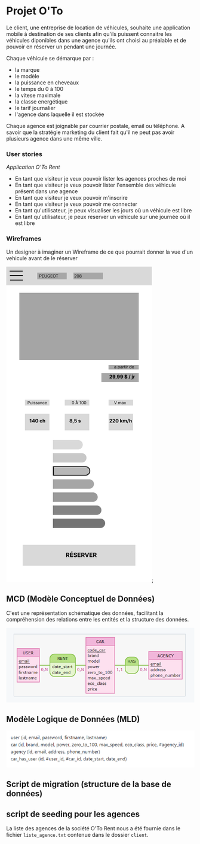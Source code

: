 # Projet O'To

Le client, une entreprise de location de véhicules, souhaite une application mobile à destination de ses clients afin qu'ils puissent connaitre les véhicules diponibles dans une agence qu'ils ont choisi au préalable et de pouvoir en réserver un pendant une journée.

Chaque véhicule se démarque par :

- la marque
- le modèle
- la puissance en cheveaux
- le temps du 0 à 100
- la vitese maximale
- la classe energétique
- le tarif journalier
- l'agence dans laquelle il est stockée


Chaque agence est joignable par courrier postale, email ou téléphone. A savoir que la stratégie marketing du client fait qu'il ne peut pas avoir plusieurs agence dans une même ville.

### User stories 

*Application O'To Rent*

- En tant que visiteur je veux pouvoir lister les agences proches de moi
- En tant que visiteur je veux pouvoir lister l'ensemble des véhicule présent dans une agence
- En tant que visiteur je veux pouvoir m'inscrire
- En tant que visiteur je veux pouvoir me connecter
- En tant qu'utilisateur, je peux visualiser les jours où un véhicule est libre
- En tant qu'utilisateur, je peux reserver un véhicule sur une journée où il est libre

### Wireframes

Un designer à imaginer un Wireframe de ce que pourrait donner la vue d'un vehicule avant de le réserver

![wireframe](./assets/oto_rent_reservation.png);


## MCD (Modèle Conceptuel de Données) 

C'est une représentation schématique des données, facilitant la compréhension des relations entre les entités et la structure des données.

  
 ![Alt text](conception/mcd.png) 


## Modèle Logique de Données (MLD) 
![Alt text](conception/mld.png)

## Script de migration (structure de la base de données) 


## script de seeding pour les agences 

La liste des agences de la société O'To Rent nous a été fournie dans le fichier `liste_agence.txt` contenue dans le dossier `client`.

